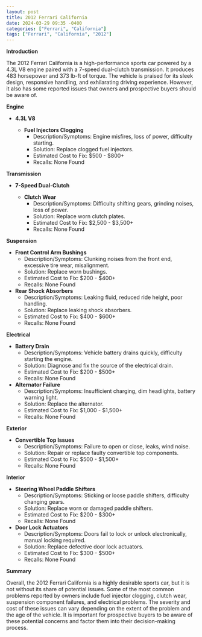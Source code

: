 ```yaml
---
layout: post
title: 2012 Ferrari California
date: 2024-03-29 09:35 -0400
categories: ["Ferrari", "California"]
tags: ["Ferrari", "California", "2012"]
---
```

**Introduction**

The 2012 Ferrari California is a high-performance sports car powered by a 4.3L V8 engine paired with a 7-speed dual-clutch transmission. It produces 483 horsepower and 373 lb-ft of torque. The vehicle is praised for its sleek design, responsive handling, and exhilarating driving experience. However, it also has some reported issues that owners and prospective buyers should be aware of.

**Engine**

* **4.3L V8**

    * **Fuel Injectors Clogging**
        * Description/Symptoms: Engine misfires, loss of power, difficulty starting.
        * Solution: Replace clogged fuel injectors.
        * Estimated Cost to Fix: $500 - $800+
        * Recalls: None Found

**Transmission**

* **7-Speed Dual-Clutch**

    * **Clutch Wear**
        * Description/Symptoms: Difficulty shifting gears, grinding noises, loss of power.
        * Solution: Replace worn clutch plates.
        * Estimated Cost to Fix: $2,500 - $3,500+
        * Recalls: None Found

**Suspension**

* **Front Control Arm Bushings**
    * Description/Symptoms: Clunking noises from the front end, excessive tire wear, misalignment.
    * Solution: Replace worn bushings.
    * Estimated Cost to Fix: $200 - $400+
    * Recalls: None Found
* **Rear Shock Absorbers**
    * Description/Symptoms: Leaking fluid, reduced ride height, poor handling.
    * Solution: Replace leaking shock absorbers.
    * Estimated Cost to Fix: $400 - $600+
    * Recalls: None Found

**Electrical**

* **Battery Drain**
    * Description/Symptoms: Vehicle battery drains quickly, difficulty starting the engine.
    * Solution: Diagnose and fix the source of the electrical drain.
    * Estimated Cost to Fix: $200 - $500+
    * Recalls: None Found
* **Alternator Failure**
    * Description/Symptoms: Insufficient charging, dim headlights, battery warning light.
    * Solution: Replace the alternator.
    * Estimated Cost to Fix: $1,000 - $1,500+
    * Recalls: None Found

**Exterior**

* **Convertible Top Issues**
    * Description/Symptoms: Failure to open or close, leaks, wind noise.
    * Solution: Repair or replace faulty convertible top components.
    * Estimated Cost to Fix: $500 - $1,500+
    * Recalls: None Found

**Interior**

* **Steering Wheel Paddle Shifters**
    * Description/Symptoms: Sticking or loose paddle shifters, difficulty changing gears.
    * Solution: Replace worn or damaged paddle shifters.
    * Estimated Cost to Fix: $200 - $300+
    * Recalls: None Found
* **Door Lock Actuators**
    * Description/Symptoms: Doors fail to lock or unlock electronically, manual locking required.
    * Solution: Replace defective door lock actuators.
    * Estimated Cost to Fix: $300 - $500+
    * Recalls: None Found

**Summary**

Overall, the 2012 Ferrari California is a highly desirable sports car, but it is not without its share of potential issues. Some of the most common problems reported by owners include fuel injector clogging, clutch wear, suspension component failures, and electrical problems. The severity and cost of these issues can vary depending on the extent of the problem and the age of the vehicle. It is important for prospective buyers to be aware of these potential concerns and factor them into their decision-making process.

